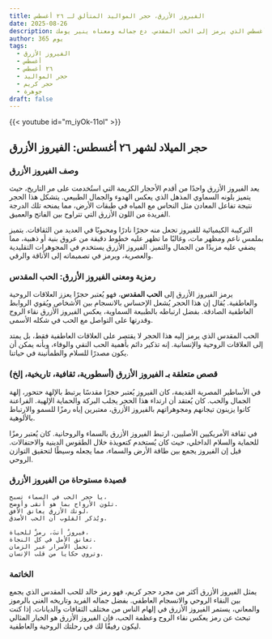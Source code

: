 ```yaml
---
title: الفيروز الأزرق، حجر المواليد المتألق لـ ٢٦ أغسطس
date: 2025-08-26
description: اشعر بأهمية الفيروز الأزرق، حجر المواليد لـ ٢٦ أغسطس الذي يرمز إلى الحب المقدس. دع جماله ومعناه ينير يومك.
author: 365 يوم
tags:
  - الفيروز الأزرق
  - أغسطس
  - ٢٦ أغسطس
  - حجر المواليد
  - حجر كريم
  - جوهرة
draft: false
---
```


{{< youtube id="m_iyOk-11oI" >}}

## حجر الميلاد لشهر ٢٦ أغسطس: الفيروز الأزرق

### وصف الفيروز الأزرق

يعد الفيروز الأزرق واحدًا من أقدم الأحجار الكريمة التي استُخدمت على مر التاريخ، حيث يتميز بلونه السماوي المذهل الذي يعكس الهدوء والجمال الطبيعي. يتشكل هذا الحجر نتيجة تفاعل المعادن مثل النحاس مع المياه في طبقات الأرض، مما يمنحه تلك الدرجة الفريدة من اللون الأزرق التي تتراوح بين الفاتح والعميق.

التركيبة الكيميائية للفيروز تجعل منه حجرًا نادرًا ومحبوبًا في العديد من الثقافات. يتميز بملمس ناعم ومظهر مات، وغالبًا ما تظهر عليه خطوط دقيقة من عروق بنية أو ذهبية، مما يضفي عليه مزيدًا من الجمال والتميز. الفيروز الأزرق يستخدم في المجوهرات التقليدية والعصرية، ويرمز في تصميماته إلى الأناقة والرقي.

### رمزية ومعنى الفيروز الأزرق: الحب المقدس

يرمز الفيروز الأزرق إلى **الحب المقدس**، فهو يُعتبر حجرًا يعزز العلاقات الروحية والعاطفية. يُقال إن هذا الحجر يُشعل الإحساس بالانسجام بين الأشخاص ويُقوي الروابط العاطفية الصادقة. بفضل ارتباطه بالطبيعة السماوية، يعكس الفيروز الأزرق نقاء الروح وقدرتها على التواصل مع الحب في شكله الأسمى.

الحب المقدس الذي يرمز إليه هذا الحجر لا يقتصر على العلاقات العاطفية فقط، بل يمتد إلى العلاقات الروحية والإنسانية. إنه تذكير دائم بأهمية الحب النقي والوفاء، وبأنه يمكن أن يكون مصدرًا للسلام والطمأنينة في حياتنا.

### قصص متعلقة بـ الفيروز الأزرق (أسطورية، ثقافية، تاريخية، إلخ)

في الأساطير المصرية القديمة، كان الفيروز يُعتبر حجرًا مقدسًا يرتبط بالإلهة حتحور، إلهة الجمال والحب. كان يُعتقد أن ارتداء هذا الحجر يجلب البركة والحماية الإلهية. الفراعنة كانوا يزينون تيجانهم ومجوهراتهم بالفيروز الأزرق، معتبرين إياه رمزًا للسمو والارتباط بالألوهية.

في ثقافة الأمريكيين الأصليين، ارتبط الفيروز الأزرق بالسماء والروحانية. كان يُعتبر رمزًا للحماية والسلام الداخلي، حيث كان يُستخدم كتعويذة خلال الطقوس الدينية والاحتفالات. قيل إن الفيروز يجمع بين طاقة الأرض والسماء، مما يجعله وسيطًا لتحقيق التوازن الروحي.

### قصيدة مستوحاة من الفيروز الأزرق

```
يا حجر الحب في السماء تسبح،  
تلون الأرواح بما هو أنقى وأوضح.  
لونك الأزرق يعانق الأفق،  
ويُذكر القلوب أن الحب الأصدق.

فيروزٌ أنتَ، رمزٌ للحياة،  
تعانق الأمل في كل النجاة.  
تحمل الأسرار عبر الزمان،  
وتروي حكايا من قلب الإنسان.
```

### الخاتمة

يمثل الفيروز الأزرق أكثر من مجرد حجر كريم، فهو رمز خالد للحب المقدس الذي يجمع بين النقاء الروحي والانسجام العاطفي. بفضل جماله الفريد وتاريخه الغني بالرموز والمعاني، يستمر الفيروز الأزرق في إلهام الناس من مختلف الثقافات والديانات. إذا كنت تبحث عن رمز يعكس نقاء الروح وعظمة الحب، فإن الفيروز الأزرق هو الخيار المثالي ليكون رفيقًا لك في رحلتك الروحية والعاطفية.